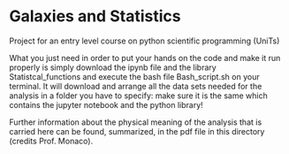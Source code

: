 # Galaxies and Statistics
Project for an entry level course on python scientific programming (UniTs)

What you just need in order to put your hands on the code and make it run properly is simply download the ipynb file and the library Statistcal_functions and execute the bash file Bash_script.sh on your terminal. It will download and arrange all the data sets needed for the analysis in a folder you have to specify: make sure it is the same which contains the jupyter notebook and the python library! 

Further information about the physical meaning of the analysis that is carried here can be found, summarized, in the pdf file in this directory (credits Prof. Monaco).
